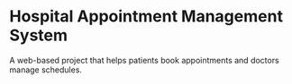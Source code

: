 # Hospital Appointment Management System
A web-based project that helps patients book appointments and doctors manage schedules.
